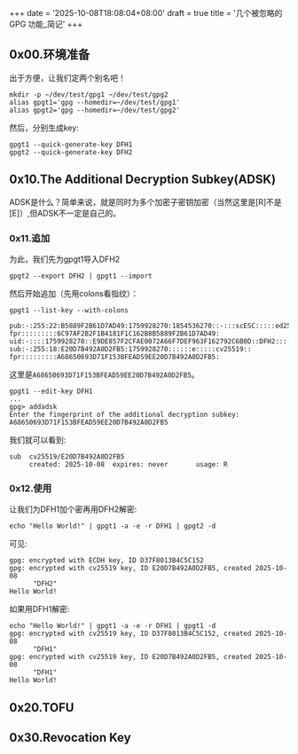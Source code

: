+++
date = '2025-10-08T18:08:04+08:00'
draft = true
title = '几个被忽略的 GPG 功能_简记'
+++

## 0x00.环境准备
出于方便，让我们定两个别名吧！
```
mkdir -p ~/dev/test/gpg1 ~/dev/test/gpg2
alias gpgt1='gpg --homedir=~/dev/test/gpg1'
alias gpgt2='gpg --homedir=~/dev/test/gpg2'
```
然后，分别生成key:
```
gpgt1 --quick-generate-key DFH1
gpgt2 --quick-generate-key DFH2

```

## 0x10.The Additional Decryption Subkey(ADSK)
ADSK是什么？简单来说，就是同时为多个加密子密钥加密（当然这里是\[R\]不是\[E\]）,但ADSK不一定是自己的。  
### 0x11.追加
为此，我们先为gpgt1导入DFH2  
```
gpgt2 --export DFH2 | gpgt1 --import
```
然后开始追加（先用colons看指纹）：  
```
gpgt1 --list-key --with-colons

pub:-:255:22:B5889F2B61D7AD49:1759928270:1854536270::-:::scESC:::::ed25519:::0:
fpr:::::::::6C97AF2B2F1B4181F1C162B8B5889F2B61D7AD49:
uid:-::::1759928270::E9DE857F2CFAE0072A66F7DEF963F162792C6B0D::DFH2::::::::::0:
sub:-:255:18:E20D7B492A0D2FB5:1759928270::::::e:::::cv25519::
fpr:::::::::A68650693D71F153BFEAD59EE20D7B492A0D2FB5:

```
这里是`A68650693D71F153BFEAD59EE20D7B492A0D2FB5`。  
```
gpgt1 --edit-key DFH1
...
gpg> addadsk
Enter the fingerprint of the additional decryption subkey: A68650693D71F153BFEAD59EE20D7B492A0D2FB5
```
我们就可以看到:
```
sub  cv25519/E20D7B492A0D2FB5
     created: 2025-10-08  expires: never       usage: R   
```
### 0x12.使用
让我们为DFH1加个密再用DFH2解密:
```
echo "Hello World!" | gpgt1 -a -e -r DFH1 | gpgt2 -d
```
可见:
```
gpg: encrypted with ECDH key, ID D37F8013B4C5C152
gpg: encrypted with cv25519 key, ID E20D7B492A0D2FB5, created 2025-10-08
      "DFH2"
Hello World!
```
如果用DFH1解密:
```
echo "Hello World!" | gpgt1 -a -e -r DFH1 | gpgt1 -d
gpg: encrypted with cv25519 key, ID D37F8013B4C5C152, created 2025-10-08
      "DFH1"
gpg: encrypted with cv25519 key, ID E20D7B492A0D2FB5, created 2025-10-08
      "DFH1"
Hello World!
```

## 0x20.TOFU

## 0x30.Revocation Key
